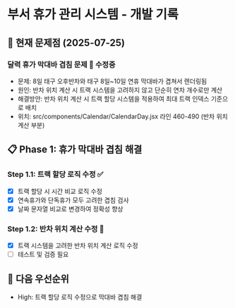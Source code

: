 # 부서 휴가 관리 시스템 - 개발 기록

## 🚨 현재 문제점 (2025-07-25)
### 달력 휴가 막대바 겹침 문제 🔄 수정중
- 문제: 8일 태구 오후반차와 태구 8일~10일 연휴 막대바가 겹쳐서 렌더링됨
- 원인: 반차 위치 계산 시 트랙 시스템을 고려하지 않고 단순히 연차 개수로만 계산
- 해결방안: 반차 위치 계산 시 트랙 할당 시스템을 적용하여 최대 트랙 인덱스 기준으로 배치
- 위치: src/components/Calendar/CalendarDay.jsx 라인 460-490 (반차 위치 계산 부분)

## 📋 Phase 1: 휴가 막대바 겹침 해결
### Step 1.1: 트랙 할당 로직 수정 ✅
- [x] 트랙 할당 시 시간 비교 로직 수정
- [x] 연속휴가와 단독휴가 모두 고려한 겹침 검사
- [x] 날짜 문자열 비교로 변경하여 정확성 향상

### Step 1.2: 반차 위치 계산 수정 🔄
- [x] 트랙 시스템을 고려한 반차 위치 계산 로직 수정
- [ ] 테스트 및 검증 필요

## 🎯 다음 우선순위
- High: 트랙 할당 로직 수정으로 막대바 겹침 해결
